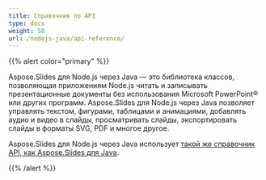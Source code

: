 ```yaml
---
title: Справочник по API
type: docs
weight: 50
url: /nodejs-java/api-reference/
---
```


{{% alert color="primary" %}} 

Aspose.Slides для Node.js через Java — это библиотека классов, позволяющая приложениям Node.js читать и записывать презентационные документы без использования Microsoft PowerPoint® или других программ. Aspose.Slides для Node.js через Java позволяет управлять текстом, фигурами, таблицами и анимациями, добавлять аудио и видео в слайды, просматривать слайды, экспортировать слайды в форматы SVG, PDF и многое другое.

Aspose.Slides для Node.js через Java использует [такой же справочник API, как Aspose.Slides для Java](https://reference.aspose.com/slides/nodejs-java/). 

{{% /alert %}}